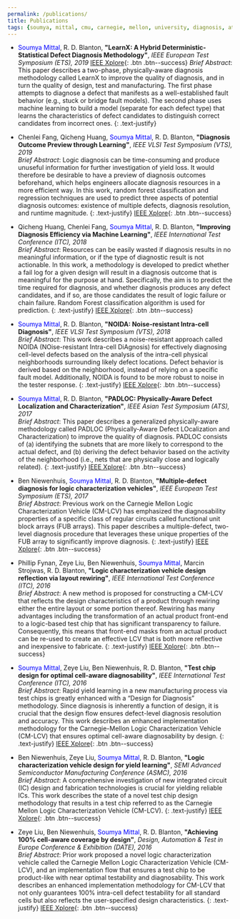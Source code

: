 ```yaml
---
permalink: /publications/
title: Publications
tags: {soumya, mittal, cmu, carnegie, mellon, university, diagnosis, atpg, yield, failure, pfa, machine learning, graduate, phd, roorkee, intel, globalfoundries}
---
```


+ <span style="color:blue">Soumya Mittal</span>, R. D. Blanton, **"LearnX: A Hybrid Deterministic-Statistical Defect Diagnosis Methodology"**, *IEEE European Test Symposium (ETS), 2019*  [IEEE Xplore](https://ieeexplore.ieee.org/document/8791512){: .btn .btn--success}
   *Brief Abstract*: This paper describes a two-phase, physically-aware diagnosis methodology called LearnX to improve the quality of diagnosis, and in turn the quality of design, test and manufacturing. The first phase attempts to diagnose a defect that manifests as a well-established fault behavior (e.g., stuck or bridge fault models). The second phase uses machine learning to build a model (separate for each defect type) that learns the characteristics of defect candidates to distinguish correct candidates from incorrect ones.
   {: .text-justify}

+ Chenlei Fang, Qicheng Huang, <span style="color:blue">Soumya Mittal</span>, R. D. Blanton, **"Diagnosis Outcome Preview through Learning"**, *IEEE VLSI Test Symposium (VTS), 2019*  
   *Brief Abstract*: Logic diagnosis can be time-consuming and produce unuseful information for further investigation of yield loss. It would therefore be desirable to have a preview of diagnosis outcomes beforehand, which helps engineers allocate diagnosis resources in a more efficient way. In this work, random forest classification and regression techniques are used to predict three aspects of potential diagnosis outcomes: existence of multiple defects, diagnosis resolution, and runtime magnitude.
   {: .text-justify}
   [IEEE Xplore](https://ieeexplore.ieee.org/document/8758642){: .btn .btn--success}

+ Qicheng Huang, Chenlei Fang, <span style="color:blue">Soumya Mittal</span>, R. D. Blanton, **"Improving Diagnosis Efficiency via Machine Learning"**, *IEEE International Test Conference (ITC), 2018*  
   *Brief Abstract*: Resources can be easily wasted if diagnosis results in no meaningful information, or if the type of diagnostic result is not actionable. In this work, a methodology is developed to predict whether a fail log for a given design will result in a diagnosis outcome that is meaningful for the purpose at hand. Specifically, the aim is to predict the time required for diagnosis, and whether diagnosis produces any defect candidates, and if so, are those candidates the result of logic failure or chain failure. Random Forest classification algorithm is used for prediction.
   {: .text-justify}
   [IEEE Xplore](https://ieeexplore.ieee.org/document/8624884){: .btn .btn--success}

+ <span style="color:blue">Soumya Mittal</span>, R. D. Blanton, **"NOIDA: Noise-resistant Intra-cell Diagnosis"**, *IEEE VLSI Test Symposium (VTS), 2018*  
   *Brief Abstract*: This work describes a noise-resistant approach called NOIDA (NOise-resistant Intra-cell DiAgnosis) for effectively diagnosing cell-level defects based on the analysis of the intra-cell physical neighborhoods surrounding likely defect locations. Defect behavior is derived based on the neighborhood, instead of relying on a specific fault model. Additionally, NOIDA is found to be more robust to noise in the tester response.
   {: .text-justify}
   [IEEE Xplore](https://ieeexplore.ieee.org/document/8368664){: .btn .btn--success}

+ <span style="color:blue">Soumya Mittal</span>, R. D. Blanton, **"PADLOC: Physically-Aware Defect Localization and Characterization"**, *IEEE Asian Test Symposium (ATS), 2017*  
   *Brief Abstract*: This paper describes a generalized physically-aware methodology called PADLOC (Physically-Aware Defect LOcalization and Characterization) to improve the quality of diagnosis. PADLOC consists of (a) identifying the subnets that are more likely to correspond to the actual defect, and (b) deriving the defect behavior based on the activity of the neighborhood (i.e., nets that are physically close and logically related).
   {: .text-justify}
   [IEEE Xplore](https://ieeexplore.ieee.org/document/8267889){: .btn .btn--success}

+ Ben Niewenhuis, <span style="color:blue">Soumya Mittal</span>, R. D. Blanton, **"Multiple-defect diagnosis for logic characterization vehicles"**, *IEEE European Test Symposium (ETS), 2017*  
   *Brief Abstract*: Previous work on the Carnegie Mellon Logic Characterization Vehicle (CM-LCV) has emphasized the diagnosability properties of a specific class of regular circuits called functional unit block arrays (FUB arrays). This paper describes a multiple-defect, two-level diagnosis procedure that leverages these unique properties of the FUB array to significantly improve diagnosis.
   {: .text-justify}
   [IEEE Xplore](https://ieeexplore.ieee.org/document/7968231){: .btn .btn--success}

+ Phillip Fynan, Zeye Liu, Ben Niewenhuis, <span style="color:blue">Soumya Mittal</span>, Marcin Strojwas, R. D. Blanton, **"Logic characterization vehicle design reflection via layout rewiring"**, *IEEE International Test Conference (ITC), 2016*  
   *Brief Abstract*: A new method is proposed for constructing a CM-LCV that reflects the design characteristics of a product through rewiring either the entire layout or some portion thereof. Rewiring has many advantages including the transformation of an actual product front-end to a logic-based test chip that has significant transparency to failure. Consequently, this means that front-end masks from an actual product can be re-used to create an effective LCV that is both more reflective and inexpensive to fabricate.
   {: .text-justify}
   [IEEE Xplore](https://ieeexplore.ieee.org/document/7805849){: .btn .btn--success}

+  <span style="color:blue">Soumya Mittal</span>, Zeye Liu, Ben Niewenhuis, R. D. Blanton, **"Test chip design for optimal cell-aware diagnosability"**, *IEEE International Test Conference (ITC), 2016*  
   *Brief Abstract*: Rapid yield learning in a new manufacturing process via test chips is greatly enhanced with a “Design for Diagnosis” methodology. Since diagnosis is inherently a function of design, it is crucial that the design flow ensures defect-level diagnosis resolution and accuracy. This work describes an enhanced implementation methodology for the Carnegie-Mellon Logic Characterization Vehicle (CM-LCV) that ensures optimal cell-aware diagnosability by design.
   {: .text-justify}
   [IEEE Xplore](https://ieeexplore.ieee.org/document/7805850){: .btn .btn--success}

+  Ben Niewenhuis, Zeye Liu, <span style="color:blue">Soumya Mittal</span>, R. D. Blanton, **"Logic characterization vehicle design for yield learning"**, *SEMI Advanced Semiconductor Manufacturing Conference (ASMC), 2016*  
   *Brief Abstract*: A comprehensive investigation of new integrated circuit (IC) design and fabrication technologies is crucial for yielding reliable ICs. This work describes the state of a novel test chip design methodology that results in a test chip referred to as the Carnegie Mellon Logic Characterization Vehicle (CM-LCV).
   {: .text-justify}
   [IEEE Xplore](https://ieeexplore.ieee.org/document/7491080){: .btn .btn--success}

+  Zeye Liu, Ben Niewenhuis, <span style="color:blue">Soumya Mittal</span>, R. D. Blanton, **"Achieving 100% cell-aware coverage by design"**, *Design, Automation & Test in Europe Conference & Exhibition (DATE), 2016*  
   *Brief Abstract*: Prior work proposed a novel logic characterization vehicle called the Carnegie Mellon Logic Characterization Vehicle (CM-LCV), and an implementation flow that ensures a test chip to be product-like with near optimal testability and diagnosability. This work describes an enhanced implementation methodology for CM-LCV that not only guarantees 100% intra-cell defect testability for all standard cells but also reflects the user-specified design characteristics.
   {: .text-justify}
   [IEEE Xplore](https://ieeexplore.ieee.org/document/7459289){: .btn .btn--success}
